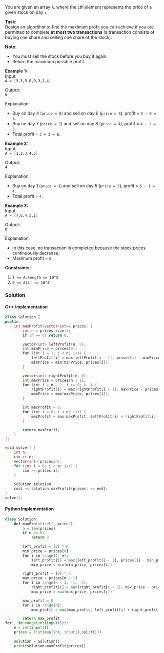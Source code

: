 You are given an array `A`, where the `i`th element represents the price of a given stock on day `i`.

**Task:**  
Design an algorithm to find the maximum profit you can achieve if you are permitted to complete **at most two transactions** (a transaction consists of buying one share and selling one share of the stock).

**Note:**

- You must sell the stock before you buy it again.
- Return the maximum possible profit.

**Example 1:**  
Input:  
`A = [3,3,5,0,0,3,1,4]`

Output:  
`6`

Explanation:

- Buy on day 4 (`price = 0`) and sell on day 6 (`price = 3`), profit = `3 - 0 = 3`.
- Buy on day 7 (`price = 1`) and sell on day 8 (`price = 4`), profit = `4 - 1 = 3`.
- Total profit = `3 + 3 = 6`.

**Example 2:**  
Input:  
`A = [1,2,3,4,5]`

Output:  
`4`

Explanation:

- Buy on day 1 (`price = 1`) and sell on day 5 (`price = 5`), profit = `5 - 1 = 4`.
- Total profit = `4`.

**Example 3:**  
Input:  
`A = [7,6,4,3,1]`

Output:  
`0`

Explanation:

- In this case, no transaction is completed because the stock prices continuously decrease.
- Maximum profit = `0`.

**Constraints:**

1. `1 <= A.length <= 10^5`
2. `0 <= A[i] <= 10^4`

### Solution

#### C++ Implementation
```cpp
class Solution {
public:
    int maxProfit(vector<int>& prices) {
        int n = prices.size();
        if (n == 0) return 0;

        vector<int> leftProfit(n, 0);
        int minPrice = prices[0];
        for (int i = 1; i < n; i++) {
            leftProfit[i] = max(leftProfit[i - 1], prices[i] - minPrice);
            minPrice = min(minPrice, prices[i]);
        }

        vector<int> rightProfit(n, 0);
        int maxPrice = prices[n - 1];
        for (int i = n - 2; i >= 0; i--) {
            rightProfit[i] = max(rightProfit[i + 1], maxPrice - prices[i]);
            maxPrice = max(maxPrice, prices[i]);
        }

        int maxProfit = 0;
        for (int i = 0; i < n; i++) {
            maxProfit = max(maxProfit, leftProfit[i] + rightProfit[i]);
        }

        return maxProfit;
    }
};

void solve() {
    int n;
    cin >> n;
    vector<int> prices(n);
    for (int i = 0; i < n; i++) {
        cin >> prices[i];
    }
    
    Solution solution;
    cout << solution.maxProfit(prices) << endl;
}
solve();
```

#### Python Implementation
```python
class Solution:
    def maxProfit(self, prices):
        n = len(prices)
        if n == 0:
            return 0
        
        left_profit = [0] * n
        min_price = prices[0]
        for i in range(1, n):
            left_profit[i] = max(left_profit[i - 1], prices[i] - min_price)
            min_price = min(min_price, prices[i])

        right_profit = [0] * n
        max_price = prices[n - 1]
        for i in range(n - 2, -1, -1):
            right_profit[i] = max(right_profit[i + 1], max_price - prices[i])
            max_price = max(max_price, prices[i])

        max_profit = 0
        for i in range(n):
            max_profit = max(max_profit, left_profit[i] + right_profit[i])

        return max_profit
for _ in range(int(input())):
	n = int(input())
	prices = list(map(int, input().split()))
	
	solution = Solution()
	print(solution.maxProfit(prices))
```